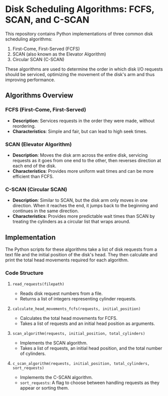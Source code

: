 # Disk Scheduling Algorithms: FCFS, SCAN, and C-SCAN

This repository contains Python implementations of three common disk scheduling algorithms:
1. First-Come, First-Served (FCFS)
2. SCAN (also known as the Elevator Algorithm)
3. Circular SCAN (C-SCAN)

These algorithms are used to determine the order in which disk I/O requests should be serviced, optimizing the movement of the disk's arm and thus improving performance.

## Algorithms Overview

### FCFS (First-Come, First-Served)
- **Description**: Services requests in the order they were made, without reordering.
- **Characteristics**: Simple and fair, but can lead to high seek times.

### SCAN (Elevator Algorithm)
- **Description**: Moves the disk arm across the entire disk, servicing requests as it goes from one end to the other, then reverses direction at each end of the disk.
- **Characteristics**: Provides more uniform wait times and can be more efficient than FCFS.

### C-SCAN (Circular SCAN)
- **Description**: Similar to SCAN, but the disk arm only moves in one direction. When it reaches the end, it jumps back to the beginning and continues in the same direction.
- **Characteristics**: Provides more predictable wait times than SCAN by treating the cylinders as a circular list that wraps around.

## Implementation

The Python scripts for these algorithms take a list of disk requests from a text file and the initial position of the disk's head. They then calculate and print the total head movements required for each algorithm.

### Code Structure

1. `read_requests(filepath)`
   - Reads disk request numbers from a file.
   - Returns a list of integers representing cylinder requests.

2. `calculate_head_movements_fcfs(requests, initial_position)`
   - Calculates the total head movements for FCFS.
   - Takes a list of requests and an initial head position as arguments.

3. `scan_algorithm(requests, initial_position, total_cylinders)`
   - Implements the SCAN algorithm.
   - Takes a list of requests, an initial head position, and the total number of cylinders.

4. `c_scan_algorithm(requests, initial_position, total_cylinders, sort_requests)`
   - Implements the C-SCAN algorithm.
   - `sort_requests`: A flag to choose between handling requests as they appear or sorting them.
